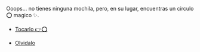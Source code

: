 Ooops... no tienes ninguna mochila, pero, en su lugar, encuentras un circulo ⭕️ magico ✨.

- [Tocarlo 👉⭕️](3.md)

- [Olvidalo](../2/1.md)
